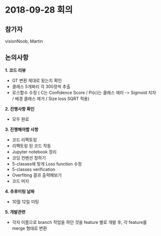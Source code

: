 # 2018-09-28 회의



## 참가자

visionNoob, Martin



## 논의사항

**1. 코드 리뷰**

- GT 변환 제대로 됬는지 확인
- 클래스 5개짜리 각 300장씩 추출
- 로스함수 수정 ( C는 Confidence Score / Pi(c)는 클래스 에러 -> Sigmoid 치자 / 배경 클래스 제거 / Size loss SQRT 적용)

**2. 진행사항 확인**
- 모두 완료

**3. 진행해야할 사항**
- 코드 리팩토링
- 리팩토링 된 코드 작동
- Jupyter notebook 정리
- 코딩 컨벤션 정하기
- 5-classes에 맞게 Loss function 수정
- 5-classes verification 
- Overfiting 결과 출력해보기
- 코드 머지

**4. 추후미팅 날짜**
- 10월 12일 미팅

**5. 개발관련**
- 각자 이름으로 branch 작업을 하던 것을 feature 별로 개발 후, 각 feature를 merge 형태로 변환
